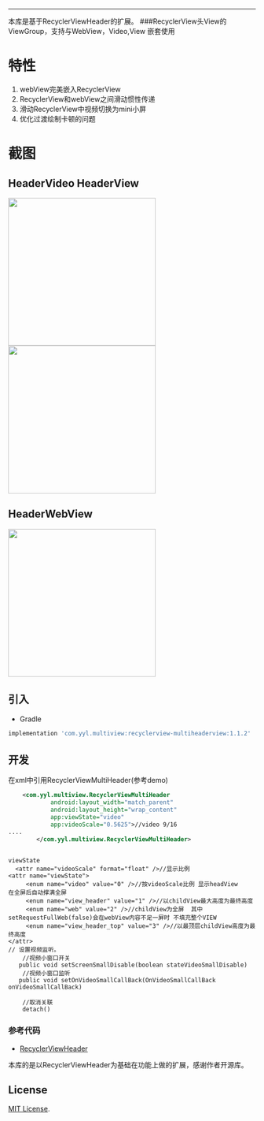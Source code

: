----
本库是基于RecyclerViewHeader的扩展。
###RecyclerView头View的ViewGroup，支持与WebView，Video,View 嵌套使用

# 特性
1. webView完美嵌入RecyclerView
2. RecyclerView和webView之间滑动惯性传递
3. 滑动RecyclerView中视频切换为mini小屏
4. 优化过渡绘制卡顿的问题



# 截图
## HeaderVideo  HeaderView   
<image src="./img/111.gif" width="300px"/>  <image src="./img/222.gif" width="300px"/>  
## HeaderWebView
  <image src="./img/333.gif" width="300px"/>
  
## 引入
* Gradle
```groovy
implementation 'com.yyl.multiview:recyclerview-multiheaderview:1.1.2'
```

## 开发
在xml中引用RecyclerViewMultiHeader(参考demo)
```xml
    <com.yyl.multiview.RecyclerViewMultiHeader
            android:layout_width="match_parent"
            android:layout_height="wrap_content"
            app:viewState="video"  
            app:videoScale="0.5625">//video 9/16
....
        </com.yyl.multiview.RecyclerViewMultiHeader>
    
```

```
viewState
  <attr name="videoScale" format="float" />//显示比例
<attr name="viewState">
     <enum name="video" value="0" />//按videoScale比例 显示headView    在全屏后自动撑满全屏
     <enum name="view_header" value="1" />//以childView最大高度为最终高度
     <enum name="web" value="2" />//childView为全屏  其中setRequestFullWeb(false)会在webView内容不足一屏时 不填充整个VIEW
     <enum name="view_header_top" value="3" />//以最顶层childView高度为最终高度
</attr>
// 设置视频监听。
    //视频小窗口开关
   public void setScreenSmallDisable(boolean stateVideoSmallDisable)
    //视频小窗口监听
   public void setOnVideoSmallCallBack(OnVideoSmallCallBack onVideoSmallCallBack)

    //取消关联
    detach() 
```

### 参考代码
* [RecyclerViewHeader](https://github.com/blipinsk/RecyclerViewHeader)

本库的是以RecyclerViewHeader为基础在功能上做的扩展，感谢作者开源库。


## License
[MIT License](https://opensource.org/licenses/MIT).
